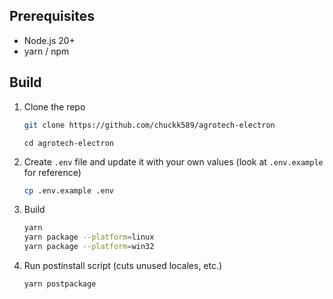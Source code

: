 ## Prerequisites
- Node.js 20+
- yarn / npm

## Build
1. Clone the repo
   ```sh
   git clone https://github.com/chuckk589/agrotech-electron
   ```
   ```
   cd agrotech-electron
   ```
2. Create `.env` file and update it with your own values (look at `.env.example` for reference)
   ```sh
   cp .env.example .env
   ```
3. Build
   ```sh
   yarn
   yarn package --platform=linux
   yarn package --platform=win32
   ```
4. Run postinstall script (cuts unused locales, etc.)
   ```sh
   yarn postpackage
   ```
